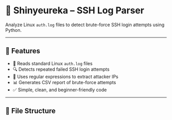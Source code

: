 # 🔐 Shinyeureka – SSH Log Parser

Analyze Linux `auth.log` files to detect brute-force SSH login attempts using Python.

---

## 📌 Features

- 📄 Reads standard Linux `auth.log` files
- 🔍 Detects repeated failed SSH login attempts
- 🧠 Uses regular expressions to extract attacker IPs
- 📊 Generates CSV report of brute-force attempts
- ✅ Simple, clean, and beginner-friendly code

---

## 📁 File Structure
